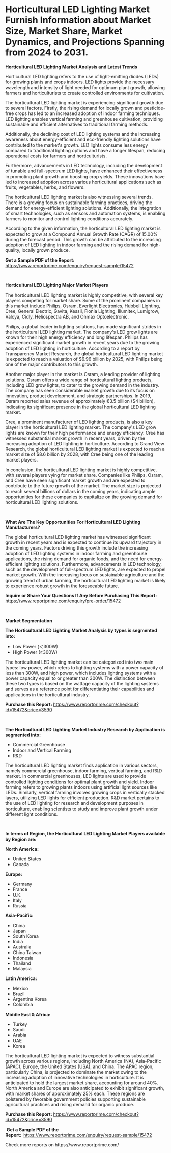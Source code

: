<p><h1>Horticultural LED Lighting Market Furnish Information about Market Size, Market Share, Market Dynamics, and Projections Spanning from 2024 to 2031.</h1></p><p><strong>Horticultural LED Lighting Market Analysis and Latest Trends</strong></p>
<p><p>Horticultural LED lighting refers to the use of light-emitting diodes (LEDs) for growing plants and crops indoors. LED lights provide the necessary wavelength and intensity of light needed for optimum plant growth, allowing farmers and horticulturists to create controlled environments for cultivation.</p><p>The horticultural LED lighting market is experiencing significant growth due to several factors. Firstly, the rising demand for locally grown and pesticide-free crops has led to an increased adoption of indoor farming techniques. LED lighting enables vertical farming and greenhouse cultivation, providing sustainable and efficient alternatives to traditional farming methods.</p><p>Additionally, the declining cost of LED lighting systems and the increasing awareness about energy-efficient and eco-friendly lighting solutions have contributed to the market's growth. LED lights consume less energy compared to traditional lighting options and have a longer lifespan, reducing operational costs for farmers and horticulturists.</p><p>Furthermore, advancements in LED technology, including the development of tunable and full-spectrum LED lights, have enhanced their effectiveness in promoting plant growth and boosting crop yields. These innovations have led to increased adoption across various horticultural applications such as fruits, vegetables, herbs, and flowers.</p><p>The horticultural LED lighting market is also witnessing several trends. There is a growing focus on sustainable farming practices, driving the demand for energy-efficient lighting solutions. Additionally, the integration of smart technologies, such as sensors and automation systems, is enabling farmers to monitor and control lighting conditions accurately.</p><p>According to the given information, the horticultural LED lighting market is expected to grow at a Compound Annual Growth Rate (CAGR) of 15.00% during the forecast period. This growth can be attributed to the increasing adoption of LED lighting in indoor farming and the rising demand for high-quality, locally grown produce.</p></p>
<p><strong>Get a Sample PDF of the Report:&nbsp;</strong> <a href="https://www.reportprime.com/enquiry/request-sample/15472">https://www.reportprime.com/enquiry/request-sample/15472</a></p>
<p>&nbsp;</p>
<p><strong>Horticultural LED Lighting Major Market Players</strong></p>
<p><p>The horticultural LED lighting market is highly competitive, with several key players competing for market share. Some of the prominent companies in this market include Philips, Osram, Everlight Electronics, Hubbell Lighting, Cree, General Electric, Gavita, Kessil, Fionia Lighting, Illumitex, Lumigrow, Valoya, Cidly, Heliospectra AB, and Ohmax Optoelectronic.</p><p>Philips, a global leader in lighting solutions, has made significant strides in the horticultural LED lighting market. The company's LED grow lights are known for their high energy efficiency and long lifespan. Philips has experienced significant market growth in recent years due to the growing adoption of LED lighting in horticulture. According to a report by Transparency Market Research, the global horticultural LED lighting market is expected to reach a valuation of $6.96 billion by 2025, with Philips being one of the major contributors to this growth.</p><p>Another major player in the market is Osram, a leading provider of lighting solutions. Osram offers a wide range of horticultural lighting products, including LED grow lights, to cater to the growing demand in the industry. The company has seen considerable market growth due to its focus on innovation, product development, and strategic partnerships. In 2019, Osram reported sales revenue of approximately €3.5 billion ($4 billion), indicating its significant presence in the global horticultural LED lighting market.</p><p>Cree, a prominent manufacturer of LED lighting products, is also a key player in the horticultural LED lighting market. The company's LED grow lights are known for their high performance and energy efficiency. Cree has witnessed substantial market growth in recent years, driven by the increasing adoption of LED lighting in horticulture. According to Grand View Research, the global horticultural LED lighting market is expected to reach a market size of $8.6 billion by 2028, with Cree being one of the leading market players.</p><p>In conclusion, the horticultural LED lighting market is highly competitive, with several players vying for market share. Companies like Philips, Osram, and Cree have seen significant market growth and are expected to contribute to the future growth of the market. The market size is projected to reach several billions of dollars in the coming years, indicating ample opportunities for these companies to capitalize on the growing demand for horticultural LED lighting solutions.</p></p>
<p>&nbsp;</p>
<p><strong>What Are The Key Opportunities For Horticultural LED Lighting Manufacturers?</strong></p>
<p><p>The global horticultural LED lighting market has witnessed significant growth in recent years and is expected to continue its upward trajectory in the coming years. Factors driving this growth include the increasing adoption of LED lighting systems in indoor farming and greenhouse applications, the rising demand for organic foods, and the need for energy-efficient lighting solutions. Furthermore, advancements in LED technology, such as the development of full-spectrum LED lights, are expected to propel market growth. With the increasing focus on sustainable agriculture and the growing trend of urban farming, the horticultural LED lighting market is likely to experience robust growth in the foreseeable future.</p></p>
<p><strong>Inquire or Share Your Questions If Any Before Purchasing This Report:</strong> <a href="https://www.reportprime.com/enquiry/pre-order/15472">https://www.reportprime.com/enquiry/pre-order/15472</a></p>
<p>&nbsp;</p>
<p><strong>Market Segmentation</strong></p>
<p><strong>The Horticultural LED Lighting Market Analysis by types is segmented into:</strong></p>
<p><ul><li>Low Power (＜300W)</li><li>High Power (≥300W)</li></ul></p>
<p><p>The horticultural LED lighting market can be categorized into two main types: low power, which refers to lighting systems with a power capacity of less than 300W, and high power, which includes lighting systems with a power capacity equal to or greater than 300W. The distinction between these two types is based on the wattage capacity of the lighting systems and serves as a reference point for differentiating their capabilities and applications in the horticultural industry.</p></p>
<p><strong>Purchase this Report:&nbsp;</strong><a href="https://www.reportprime.com/checkout?id=15472&price=3590">https://www.reportprime.com/checkout?id=15472&price=3590</a></p>
<p>&nbsp;</p>
<p><strong>The Horticultural LED Lighting Market Industry Research by Application is segmented into:</strong></p>
<p><ul><li>Commercial Greenhouse</li><li>Indoor and Vertical Farming</li><li>R&D</li></ul></p>
<p><p>The horticultural LED lighting market finds application in various sectors, namely commercial greenhouse, indoor farming, vertical farming, and R&D market. In commercial greenhouses, LED lights are used to provide controlled lighting conditions for optimal plant growth and yield. Indoor farming refers to growing plants indoors using artificial light sources like LEDs. Similarly, vertical farming involves growing crops in vertically stacked layers, utilizing LED lights for efficient production. R&D market pertains to the use of LED lighting for research and development purposes in horticulture, enabling scientists to study and improve plant growth under different light conditions.</p></p>
<p>&nbsp;</p>
<p><strong>In terms of Region, the Horticultural LED Lighting Market Players available by Region are:</strong></p>
<p>
    <p> <strong> North America: </strong>
        <ul>
            <li>United States</li>
            <li>Canada</li>
        </ul>
        </p> 
    <p> <strong> Europe: </strong>
        <ul>
            <li>Germany</li>
            <li>France</li>
            <li>U.K.</li>
            <li>Italy</li>
            <li>Russia</li>
        </ul>
        </p> 
    <p> <strong> Asia-Pacific: </strong>
        <ul>
            <li>China</li>
            <li>Japan</li>
            <li>South Korea</li>
            <li>India</li>
            <li>Australia</li>
            <li>China Taiwan</li>
            <li>Indonesia</li>
            <li>Thailand</li>
            <li>Malaysia</li>
        </ul>
        </p> 
    <p> <strong> Latin America: </strong>
        <ul>
            <li>Mexico</li>
            <li>Brazil</li>
            <li>Argentina Korea</li>
            <li>Colombia</li>
        </ul>
        </p> 
    <p> <strong> Middle East & Africa: </strong>
        <ul>
            <li>Turkey</li>
            <li>Saudi</li>
            <li>Arabia</li>
            <li>UAE</li>
            <li>Korea</li>
        </ul>
    </p>
    </p>
<p><p>The horticultural LED lighting market is expected to witness substantial growth across various regions, including North America (NA), Asia-Pacific (APAC), Europe, the United States (USA), and China. The APAC region, particularly China, is projected to dominate the market owing to the increasing adoption of innovative technologies in horticulture. It is anticipated to hold the largest market share, accounting for around 40%. North America and Europe are also anticipated to exhibit significant growth, with market shares of approximately 25% each. These regions are bolstered by favorable government policies supporting sustainable agricultural practices and rising demand for organic produce.</p></p>
<p><strong>Purchase this Report: </strong><a href="https://www.reportprime.com/checkout?id=15472&price=3590">https://www.reportprime.com/checkout?id=15472&price=3590</a></p>
<p>&nbsp;<strong>Get a Sample PDF of the Report:&nbsp;&nbsp;</strong><a href="https://www.reportprime.com/enquiry/request-sample/15472">https://www.reportprime.com/enquiry/request-sample/15472</a></p>
<p><strong></strong></p>
<p>Check more reports on https://www.reportprime.com/</p>